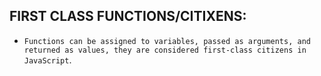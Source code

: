 ## FIRST CLASS FUNCTIONS/CITIXENS:

- `Functions can be assigned to variables, passed as arguments, and returned as values, they are considered first-class citizens in JavaScript`.
